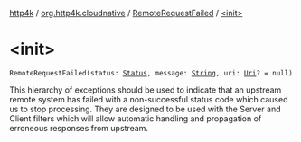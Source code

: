 [http4k](../../index.md) / [org.http4k.cloudnative](../index.md) / [RemoteRequestFailed](index.md) / [&lt;init&gt;](./-init-.md)

# &lt;init&gt;

`RemoteRequestFailed(status: `[`Status`](../../org.http4k.core/-status/index.md)`, message: `[`String`](https://kotlinlang.org/api/latest/jvm/stdlib/kotlin/-string/index.html)`, uri: `[`Uri`](../../org.http4k.core/-uri/index.md)`? = null)`

This hierarchy of exceptions should be used to indicate that an upstream remote system has failed with a
non-successful status code which caused us to stop processing. They are designed to be used with the
Server and Client filters which will allow automatic handling and propagation of erroneous responses from
upstream.

